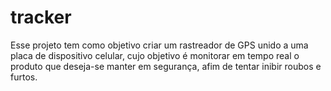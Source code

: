 # tracker
Esse projeto tem como objetivo criar um rastreador de GPS unido a uma placa de dispositivo celular, cujo objetivo é monitorar em tempo real o produto que 
deseja-se manter em segurança, afim de tentar inibir roubos e furtos.
